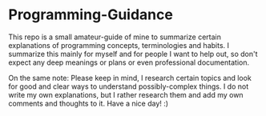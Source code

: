 # Programming-Guidance

This repo is a small amateur-guide of mine to summarize certain explanations of programming concepts, terminologies and habits.
I summarize this mainly for myself and for people I want to help out, so don't expect any deep meanings or plans or even professional documentation. 

On the same note: Please keep in mind, I research certain topics and look for good and clear ways to understand possibly-complex things. I do not write my own explanations, but I rather research them and add my own comments and thoughts to it. Have a nice day! :)
